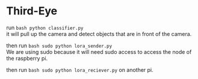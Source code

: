 # Third-Eye

run `bash python classifier.py`   
it will pull up the camera and detect objects that are in front of the camera.   
   
then run `bash sudo python lora_sender.py`   
We are using sudo because it will need sudo access to access the node of the raspberry pi.  
   
   
then run `bash sudo python lora_reciever.py` on another pi.  
